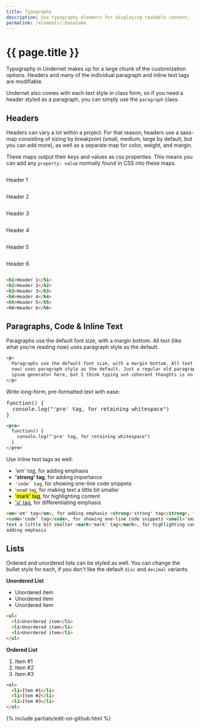 ```yaml
---
title: Typography
description: Use typography elements for displaying readable content.
permalink: /elements/:basename
---
```


# {{ page.title }}

Typography in Undernet makes up for a large chunk of the customization options. Headers and many of the individual paragraph and inline text tags are modifiable.

Undernet also comes with each text style in class form, so if you need a header styled as a paragraph, you can simply use the `paragraph` class.

## Headers

Headers can vary a lot within a project. For that reason, headers use a sass-map consisting of sizing by breakpoint (small, medium, large by default, but you can add more), as well as a separate map for color, weight, and margin.

These maps output their keys and values as css properties. This means you can add any `property: value` normally found in CSS into these maps.

<div class="row">
  <div class="is-xs-12 is-md-6 column has-no-p-block-end">
    <p class="h1">Header 1</p>
  </div>
  <div class="is-xs-12 is-md-6 column has-no-p-block-end">
    <p class="h2">Header 2</p>
  </div>
  <div class="is-xs-12 is-md-6 column has-no-p-block-end">
    <p class="h3">Header 3</p>
  </div>
  <div class="is-xs-12 is-md-6 column has-no-p-block-end">
    <p class="h4">Header 4</p>
  </div>
  <div class="is-xs-12 is-md-6 column has-no-p-block-end">
    <p class="h5">Header 5</p>
  </div>
  <div class="is-xs-12 is-md-6 column has-no-p-block-end">
    <p class="h6">Header 6</p>
  </div>
</div>

```html
<h1>Header 1</h1>
<h2>Header 2</h2>
<h3>Header 3</h3>
<h4>Header 4</h4>
<h5>Header 5</h5>
<h6>Header 6</h6>
```

## Paragraphs, Code & Inline Text

Paragraphs use the default font size, with a margin bottom. All text (like what you're reading now) uses paragraph style as the default.

```html
<p>
  Paragraphs use the default font size, with a margin bottom. All text (like what you're reading
  now) uses paragraph style as the default. Just a regular old paragraph. I debated using a lorem
  ipsum generator here, but I think typing out coherent thoughts is on the upswing.
</p>
```

Write long-form, pre-formatted text with ease:

<pre>
function() {
  console.log("'pre' tag, for retaining whitespace")
}
</pre>

```html
<pre>
  function() {
    console.log("'pre' tag, for retaining whitespace")
  }
</pre>
```

Use inline text tags as well:

<ul>
  <li><em>'em' tag</em>, for adding emphasis</li>
  <li><strong>'strong' tag</strong>, for adding importance</li>
  <li><code>'code' tag</code>, for showing one-line code snippets</li>
  <li><small>'small' tag</small>, for making text a little bit smaller</li>
  <li><mark>'mark' tag</mark>, for highlighting content</li>
  <li><u>'u' tag</u>, for differentiating emphasis</li>
</ul>

```html
<em>'em' tag</em>, for adding emphasis <strong>'strong' tag</strong>, for adding importance
<code>'code' tag</code>, for showing one-line code snippets <small>'small' tag</small>, for making
text a little bit smaller <mark>'mark' tag</mark>, for highlighting content <u>'u' tag</u>, for
adding emphasis
```

## Lists

Ordered and unordered lists can be styled as well. You can change the bullet style for each, if you don't like the default `disc` and `decimal` variants.

<p><strong>Unordered List</strong></p>
<ul>
  <li>Unordered item</li>
  <li>Unordered item</li>
  <li>Unordered item</li>
</ul>

```html
<ul>
  <li>Unordered item</li>
  <li>Unordered item</li>
  <li>Unordered item</li>
</ul>
```

<p><strong>Ordered List</strong></p>
<ol>
  <li>Item #1</li>
  <li>Item #2</li>
  <li>Item #3</li>
</ol>

```html
<ol>
  <li>Item #1</li>
  <li>Item #2</li>
  <li>Item #3</li>
</ol>
```

{% include partials/edit-on-github.html %}
